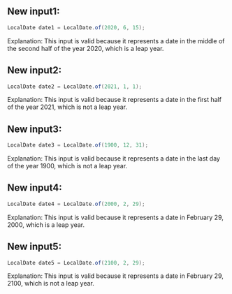 ## New input1:
```java
LocalDate date1 = LocalDate.of(2020, 6, 15);
```
Explanation: This input is valid because it represents a date in the middle of the second half of the year 2020, which is a leap year.

## New input2:
```java
LocalDate date2 = LocalDate.of(2021, 1, 1);
```
Explanation: This input is valid because it represents a date in the first half of the year 2021, which is not a leap year.

## New input3:
```java
LocalDate date3 = LocalDate.of(1900, 12, 31);
```
Explanation: This input is valid because it represents a date in the last day of the year 1900, which is not a leap year.

## New input4:
```java
LocalDate date4 = LocalDate.of(2000, 2, 29);
```
Explanation: This input is valid because it represents a date in February 29, 2000, which is a leap year.

## New input5:
```java
LocalDate date5 = LocalDate.of(2100, 2, 29);
```
Explanation: This input is valid because it represents a date in February 29, 2100, which is not a leap year.
